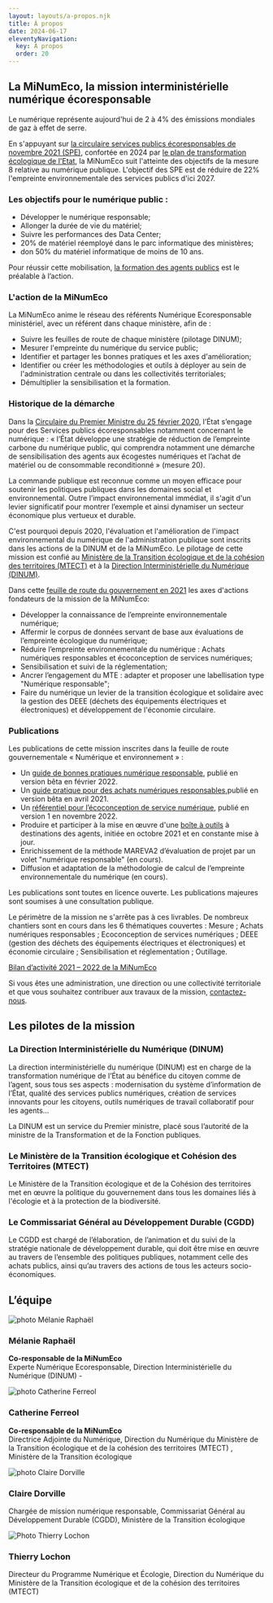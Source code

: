 ```yaml
---
layout: layouts/a-propos.njk
title: À propos
date: 2024-06-17
eleventyNavigation:
  key: À propos
  order: 20
---
```


<h2 id="mission">La MiNumEco, la mission interministérielle numérique écoresponsable</h2>

Le numérique représente aujourd'hui de 2 à 4% des émissions mondiales de gaz à effet de serre.

En s'appuyant sur [la circulaire services publics écoresponsables de novembre 2021 (SPE)](https://www.legifrance.gouv.fr/circulaire/id/45511), confortée en 2024 par [le plan de transformation écologique de l'Etat](https://ecoresponsable.numerique.gouv.fr/posts/lancement-plan-transformation-eco-etat/), la MiNumEco suit l'atteinte des objectifs de la mesure 8 relative au numérique publique. L'objectif des SPE est de réduire de 22% l'empreinte environnementale des services publics d'ici 2027.

### Les objectifs pour le numérique public :

- Développer le numérique responsable;
- Allonger la durée de vie du matériel;
- Suivre les performances des Data Center;
- 20% de matériel réemployé dans le parc informatique des ministères;
- don 50% du matériel informatique de moins de 10 ans.

Pour réussir cette mobilisation, [la formation des agents publics](https://ecoresponsable.numerique.gouv.fr/formations/) est le préalable à l’action.

### L'action de la MiNumEco

La MiNumEco anime le réseau des référents Numérique Ecoresponsable ministériel, avec un référent dans chaque ministère, afin de :

- Suivre les feuilles de route de chaque ministère (pilotage DINUM); 
- Mesurer l'empreinte du numérique du service public;
- Identifier et partager les bonnes pratiques et les axes d'amélioration;
- Identifier ou créer les méthodologies et outils à déployer au sein de l'administration centrale ou dans les collectivités territoriales; 
- Démultiplier la sensibilisation et la formation.

<h3>Historique de la démarche</h3>

Dans la [Circulaire du Premier Ministre du 25 février 2020](https://www.legifrance.gouv.fr/download/pdf/circ?id=44936), l’État s’engage pour des Services publics écoresponsables notamment concernant le numérique : « l’État développe une stratégie de réduction de l’empreinte carbone du numérique public, qui comprendra notamment une démarche de sensibilisation des agents aux écogestes numériques et l’achat de matériel ou de consommable reconditionné » (mesure 20).

La commande publique est reconnue comme un moyen efficace pour soutenir les politiques publiques dans les domaines social et environnemental. Outre l’impact environnemental immédiat, il s'agit d'un levier significatif pour montrer l’exemple et ainsi dynamiser un secteur économique plus vertueux et durable.

C'est pourquoi depuis 2020, l'évaluation et l'amélioration de l'impact environnemental du numérique de l'administration publique sont inscrits dans les actions de la DINUM et de la MiNumEco. Le pilotage de cette mission est confié au [Ministère de la Transition écologique et de la cohésion des territoires (MTECT)](https://www.ecologie.gouv.fr/) et à la [Direction Interministérielle du Numérique (DINUM)](https://www.numerique.gouv.fr/dinum/).

Dans cette [feuille de route du gouvernement en 2021](https://www.ecologie.gouv.fr/numerique-et-environnement-feuille-route) les axes d'actions fondateurs de la mission de la MiNumEco:
<ul>
    <li>Développer la connaissance de l’empreinte environnementale numérique; </li>
    <li>Affermir le corpus de données servant de base aux évaluations de l’empreinte écologique du numérique;</li>
    <li>Réduire l’empreinte environnementale du numérique : Achats numériques responsables et écoconception de services numériques; </li>
    <li>Sensibilisation et suivi de la réglementation;</li>
    <li>Ancrer l’engagement du MTE : adapter et proposer une labellisation type "Numérique responsable";</li> 
    <li>Faire du numérique un levier de la transition écologique et solidaire avec la gestion des DEEE (déchets des équipements électriques et électroniques) et développement de l'économie circulaire.</li>
</ul>

### Publications

Les publications de cette mission inscrites dans la feuille de route gouvernementale « Numérique et environnement » :
- Un [guide de bonnes pratiques numérique responsable](/publications/bonnes-pratiques/), publié en version bêta en février 2022.
- Un [guide pratique pour des achats numériques responsables](/publications/guide-pratique-achats-numeriques-responsables/),publié en version bêta en avril 2021.
- Un [référentiel pour l’écoconception de service numérique](/publications/referentiel-general-ecoconception/), publié en version 1 en novembre 2022.
- Produire et participer à la mise en œuvre d'une [boîte à outils](/publications/boite-outils/) à destinations des agents, initiée en octobre 2021 et en constante mise à jour.
- Enrichissement de la méthode MAREVA2 d’évaluation de projet par un volet "numérique responsable" (en cours).
- Diffusion et adaptation de la méthodologie de calcul de l’empreinte environnementale du numérique (en cours).

Les publications sont toutes en licence ouverte. Les publications majeures sont soumises à une consultation publique.

Le périmètre de la mission ne s'arrête pas à ces livrables. De nombreux chantiers sont en cours dans les 6  thématiques couvertes : Mesure ; Achats numériques responsables ; Ecoconception de services numériques ; DEEE (gestion des déchets des équipements électriques et électroniques) et économie circulaire ; Sensibilisation et réglementation ; Outillage.

<div class="fr-highlight">
<a href="/posts/bilan-activites-2021-2022/">Bilan d’activité 2021 – 2022 de la MiNumEco</a>
</div>

Si vous êtes une administration, une direction ou une collectivité territoriale et que vous souhaitez contribuer aux travaux de la mission, [contactez-nous](/contact/).


<h2 id="pilotes">Les pilotes de la mission</h2>

### La Direction Interministérielle du Numérique (DINUM)

La direction interministérielle du numérique (DINUM) est en charge de la transformation numérique de l’État au bénéfice du citoyen comme de l’agent, sous tous ses aspects : modernisation du système d’information de l’État, qualité des services publics numériques, création de services innovants pour les citoyens, outils numériques de travail collaboratif pour les agents…

La DINUM est un service du Premier ministre, placé sous l’autorité de la ministre de la Transformation et de la Fonction publiques.

### Le Ministère de la Transition écologique et Cohésion des Territoires (MTECT)

Le Ministère de la Transition écologique et de la Cohésion des territoires met en œuvre la politique du gouvernement dans tous les domaines liés à l'écologie et à la protection de la biodiversité. 

### Le Commissariat Général au Développement Durable (CGDD)

Le CGDD est chargé de l’élaboration, de l’animation et du suivi de la stratégie nationale de développement durable, qui doit être mise en œuvre au travers de l’ensemble des politiques publiques, notamment celle des achats publics, ainsi qu’au travers des actions de tous les acteurs socio-économiques.

<h2 id="equipe">L’équipe</h2>

<div class="fr-grid-row fr-grid-row--gutters team">
  <div class="fr-col-12 fr-col-md-3">
    <!-- Navigation column taking 1/3 of the page -->
    <!-- Insert your navigation content here -->
  </div>
  <div class="fr-col-12 fr-col-md-9">
    <!-- The team members' grid -->
    <div class="fr-grid-row fr-grid-row--gutters">
      <div class="fr-col-12 fr-col-md-3">
        <img src="/img/equipe/melanie-raphael.png" class="fr-responsive-img" alt="photo Mélanie Raphaël">
        <h3 class="">Mélanie Raphaël</h3>
        <p class=""><b>Co-responsable de la MiNumEco</b> <br>Experte Numérique Ecoresponsable, Direction Interministérielle du Numérique (DINUM) - </p>
      </div>
      <div class="fr-col-12 fr-col-md-3">
        <img src="/img/equipe/Catherine-Ferreol.jpg" class="fr-responsive-img" alt="photo Catherine Ferreol">
        <h3 class="">Catherine Ferreol</h3>
        <p class=""><b>Co-responsable de la MiNumEco</b> <br>Directrice Adjointe du Numérique, Direction du Numérique du Ministère de la Transition écologique et de la cohésion des territoires (MTECT) , Ministère de la Transition écologique</p>
      </div>
      <div class="fr-col-12 fr-col-md-3">
        <img src="/img/equipe/claire-dorville.jpg" class="fr-responsive-img" alt="photo Claire Dorville">
        <h3 class="">Claire Dorville</h3>
        <p class="">Chargée de mission numérique responsable, Commissariat Général au Développement Durable (CGDD), Ministère de la Transition écologique</p>
      </div>
      <div class="fr-col-12 fr-col-md-3">
        <img src="/img/equipe/thierry-lochon.jpg" class="fr-responsive-img" alt="Photo Thierry Lochon">
        <h3 class="">Thierry Lochon</h3>
        <p class="">Directeur du Programme Numérique et Écologie, Direction du Numérique du Ministère de la Transition écologique et de la cohésion des territoires (MTECT)</p>
      </div>
    </div>
  </div>
</div>

